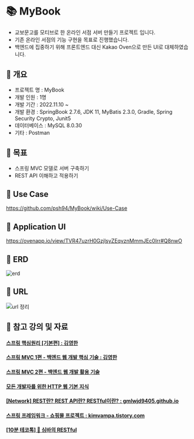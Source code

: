 # 📚 MyBook
- 교보문고를 모티브로 한 온라인 서점 서버 만들기 프로젝트 입니다.
- 기존 온라인 서점의 기능 구현을 목표로 진행했습니다.
- 백엔드에 집중하기 위해 프론트엔드 대신 Kakao Oven으로 만든 UI로 대체하였습니다.

## 📖 개요
- 프로젝트 명 : MyBook
- 개발 인원 : 1명
- 개발 기간 : 2022.11.10 ~ 
- 개발 환경 : SpringBook 2.7.6, JDK 11, MyBatis 2.3.0, Gradle, Spring Security Crypto, Junit5
- 데이터베이스 : MySQL 8.0.30
- 기타 : Postman

## 📖 목표
- 스프링 MVC 모델로 서버 구축하기
- REST API 이해하고 적용하기

## 📖 Use Case
https://github.com/psh94/MyBook/wiki/Use-Case


## 📖 Application UI

https://ovenapp.io/view/TVR47uzrH0GzjlsyZEqvznMmmJEc0Irr#Q8nwO

## 📖 ERD
![erd](https://user-images.githubusercontent.com/84213252/210503831-a9e561a7-5012-487a-977f-5a37a993880e.PNG)


## 📖 URL
![url 정리](https://user-images.githubusercontent.com/84213252/210552133-325ba47c-4595-4215-a4ac-1d9df21d1cad.PNG)

## 📖 참고 강의 및 자료
#### <a href="https://www.inflearn.com/course/%EC%8A%A4%ED%94%84%EB%A7%81-%ED%95%B5%EC%8B%AC-%EC%9B%90%EB%A6%AC-%EA%B8%B0%EB%B3%B8%ED%8E%B8" >스프링 핵심원리 [기본편] : 김영한 </a>
#### <a href="https://www.inflearn.com/course/%EC%8A%A4%ED%94%84%EB%A7%81-mvc-1"> 스프링 MVC 1편 - 백엔드 웹 개발 핵심 기술 : 김영한 </a>
#### <a href="https://www.inflearn.com/course/%EC%8A%A4%ED%94%84%EB%A7%81-mvc-2">스프링 MVC 2편 - 백엔드 웹 개발 활용 기술</a>
#### <a href="https://www.inflearn.com/course/http-%EC%9B%B9-%EB%84%A4%ED%8A%B8%EC%9B%8C%ED%81%AC">모든 개발자를 위한 HTTP 웹 기본 지식</a>
#### <a href="https://gmlwjd9405.github.io/2018/09/21/rest-and-restful.html">[Network] REST란? REST API란? RESTful이란? : gmlwjd9405.github.io</a>
#### <a href="https://kimvampa.tistory.com/category/%EC%8A%A4%ED%94%84%EB%A7%81%20%ED%94%84%EB%A0%88%EC%9E%84%EC%9B%8C%ED%81%AC/%EC%87%BC%ED%95%91%EB%AA%B0%20%ED%94%84%EB%A1%9C%EC%A0%9D%ED%8A%B8">스프링 프레임워크 - 쇼핑몰 프로젝트 : kimvampa.tistory.com</a>
#### <a href="https://www.youtube.com/watch?v=NODVCBmyaXs">[10분 테코톡] 🐯 심바의 RESTful</a>
